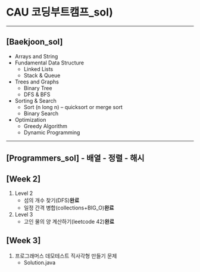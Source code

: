 # CAU 코딩부트캠프_sol)
---
[Baekjoon_sol]
---
- Arrays and String
- Fundamental Data Structure
	- Linked Lists
	- Stack & Queue
- Trees and Graphs
	- Binary Tree
	- DFS & BFS
- Sorting & Search
	- Sort (n long n) – quicksort or merge sort
	- Binary Search
- Optimization
	- Greedy Algorithm 
	- Dynamic Programming

---
[Programmers_sol]
	- 배열
	- 정렬
	- 해시
---
[Week 2]
---
1. Level 2
	- 섬의 개수 찾기(DFS)**완료**
	- 일정 간격 병합(collections+BIG_O)**완료**
2. Level 3
	- 고인 물의 양 계산하기(leetcode 42)**완료**

[Week 3]
---
1. 프로그래머스 데모테스트 직사각형 만들기 문제
	- Solution.java
